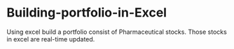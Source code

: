 # Building-portfolio-in-Excel
Using excel build a portfolio consist of Pharmaceutical stocks. Those stocks in excel are real-time updated.

